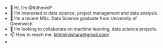 - 👋 Hi, I’m @KithminiP
- 👀 I’m interested in data science, project management and data analysis. 
- 🌱 I’m a recent MSc. Data Science graduate from University of Greenwich
- 💞️ I’m looking to collaborate on machine learning, data science projects.
- 📫 How to reach me: kithminiishara@gmail.com/ 
-
<!---
KithminiP/KithminiP is a ✨ special ✨ repository because its `README.md` (this file) appears on your GitHub profile.
You can click the Preview link to take a look at your changes.
--->
